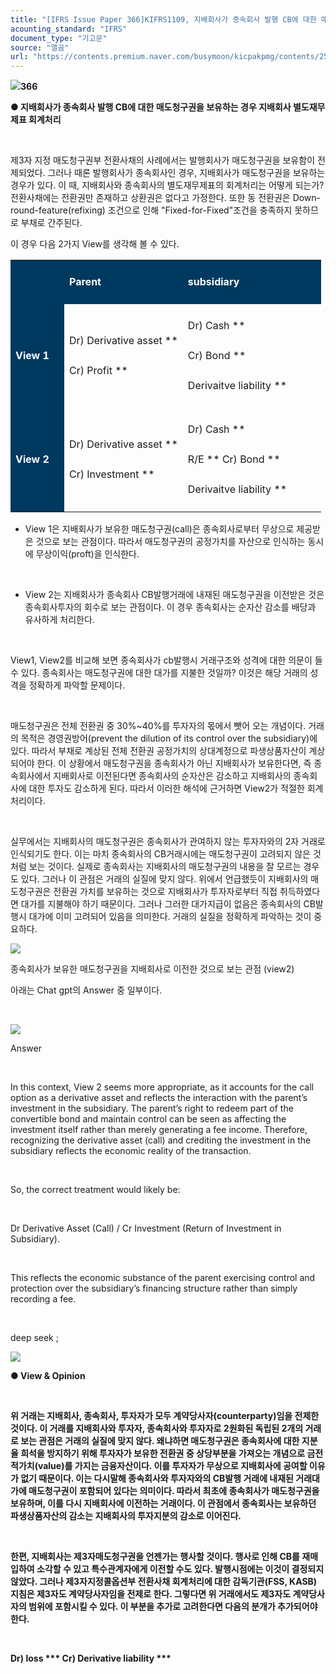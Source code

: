 ```yaml
---
title: "[IFRS Issue Paper 366]KIFRS1109, 지배회사가 종속회사 발행 CB에 대한 매도청구권을 보유하는 경우 지배회사 별도재무제표 회계처리"
acounting_standard: "IFRS"
document_type: "기고문"
source: "엘곰"
url: "https://contents.premium.naver.com/busymoon/kicpakpmg/contents/250207113257435yb"
---
```

![](https://n2.news.naver.com/l.gif?type=content)**366**

**● 지배회사가 종속회사 발행 CB에 대한 매도청구권을 보유하는 경우 지배회사 별도재무제표 회계처리**

**​**

제3자 지정 매도청구권부 전환사채의 사례에서는 발행회사가 매도청구권을 보유함이 전제되었다. 그러나 때론 발행회사가 종속회사인 경우, 지배회사가 매도청구권을 보유하는 경우가 있다. 이 때, 지배회사와 종속회사의 별도재무제표의 회계처리는 어떻게 되는가? 전환사채에는 전환권만 존재하고 상환권은 없다고 가정한다. 또한 동 전환권은 Down-round-feature(refixing) 조건으로 인해 "Fixed-for-Fixed"조건을 충족하지 못하므로 부채로 간주된다.

이 경우 다음 2가지 View를 생각해 볼 수 있다.

<table style=""><tbody><tr><td colspan="1" rowspan="1" style="width: 17.3%; height: 42.0px;  background-color: #003960;"><div><p style="line-height:2.0;"><span style="color:#ffffff;"><b>​</b></span></p></div></td><td colspan="1" rowspan="1" style="width: 38.18%; height: 42.0px;  background-color: #003960;"><div><p style="line-height:2.0;"><span style="color:#ffffff;"><b>Parent</b></span></p></div></td><td colspan="1" rowspan="1" style="width: 44.51%; height: 42.0px;  background-color: #003960;"><div><p style="line-height:2.0;"><span style="color:#ffffff;"><b>subsidiary</b></span></p></div></td></tr><tr><td colspan="1" rowspan="1" style="width: 17.3%; height: 43.0px;  background-color: #003960;"><div><p style="line-height:2.0;"><span style="color:#ffffff;"><b>View 1</b></span></p></div></td><td colspan="1" rowspan="1" style="width: 38.18%; height: 43.0px;  "><div><p style="line-height:2.0;"><span style="">Dr) Derivative asset **</span></p></div><div><p style="line-height:2.0;"><span style="">Cr) Profit **</span></p></div></td><td colspan="1" rowspan="1" style="width: 44.51%; height: 43.0px;  "><div><p style="line-height:2.0;"><span style="">Dr) Cash **</span></p></div><div><p style="line-height:2.0;"><span style="">Cr) Bond **</span></p></div><div><p style="line-height:2.0;"><span style="">Derivaitve liability **</span></p></div></td></tr><tr><td colspan="1" rowspan="1" style="width: 17.3%; height: 43.0px;  background-color: #003960;"><div><p style="line-height:2.0;"><span style="color:#ffffff;"><b>View 2</b></span></p></div></td><td colspan="1" rowspan="1" style="width: 38.18%; height: 43.0px;  "><div><p style="line-height:2.0;"><span style="">Dr) Derivative asset **</span></p></div><div><p style="line-height:2.0;"><span style="">Cr) Investment **</span></p></div></td><td colspan="1" rowspan="1" style="width: 44.51%; height: 43.0px;  "><div><p style="line-height:2.0;"><span style="">Dr) Cash **</span></p></div><div><p style="line-height:2.0;"><span style="">R/E ** Cr) Bond **</span></p></div><div><p style="line-height:2.0;"><span style="">Derivaitve liability **</span></p></div></td></tr></tbody></table>

- View 1은 지배회사가 보유한 매도청구권(call)은 종속회사로부터 무상으로 제공받은 것으로 보는 관점이다. 따라서 매도청구권의 공정가치를 자산으로 인식하는 동시에 무상이익(proft)을 인식한다.

​

- View 2는 지배회사가 종속회사 CB발행거래에 내재된 매도청구권을 이전받은 것은 종속회사투자의 회수로 보는 관점이다. 이 경우 종속회사는 순자산 감소를 배당과 유사하게 처리한다.

​

View1, View2를 비교해 보면 종속회사가 cb발행시 거래구조와 성격에 대한 의문이 들 수 있다. 종속회사는 매도청구권에 대한 대가를 지불한 것일까? 이것은 해당 거래의 성격을 정확하게 파악할 문제이다.

​

매도청구권은 전체 전환권 중 30%~40%를 투자자의 몫에서 뺏어 오는 개념이다. 거래의 목적은 경영권방어(prevent the dilution of its control over the subsidiary)에 있다. 따라서 부채로 계상된 전체 전환권 공정가치의 상대계정으로 파생상품자산이 계상되어야 한다. 이 상황에서 매도청구권을 종속회사가 아닌 지배회사가 보유한다면, 즉 종속회사에서 지배회사로 이전된다면 종속회사의 순자산은 감소하고 지배회사의 종속회사에 대한 투자도 감소하게 된다. 따라서 이러한 해석에 근거하면 View2가 적절한 회계처리이다.

​

실무에서는 지배회사의 매도청구권은 종속회사가 관여하지 않는 투자자와의 2자 거래로 인식되기도 한다. 이는 마치 종속회사의 CB거래시에는 매도청구권이 고려되지 않은 것처럼 보는 것이다. 실제로 종속회사는 지배회사의 매도청구권의 내용을 잘 모르는 경우도 있다. 그러나 이 관점은 거래의 실질에 맞지 않다. 위에서 언급했듯이 지배회사의 매도청구권은 전환권 가치를 보유하는 것으로 지배회사가 투자자로부터 직접 취득하였다면 대가를 지불해야 하기 때문이다. 그러나 그러한 대가지급이 없음은 종속회사의 CB발행시 대가에 이미 고려되어 있음을 의미한다. 거래의 실질을 정확하게 파악하는 것이 중요하다.

![](https://scs-phinf.pstatic.net/MjAyNTAyMDdfNTMg/MDAxNzM4ODk0OTgzMDYy.07h65woWKUYAe5TKTZ983HO-LB3yFh21zXku6xG8Mp8g.TmJYPq3yGwUm1pZDOu_P3hwkIyX5s62P_ZjrhD9eRu0g.PNG/image.png?type=w800)

종속회사가 보유한 매도청구권을 지배회사로 이전한 것으로 보는 관점 (view2)

아래는 Chat gpt의 Answer 중 일부이다.

​

![](https://scs-phinf.pstatic.net/MjAyNTAyMDdfMjUw/MDAxNzM4ODk0NjIxOTkz.YBaVw2YdOsm7ChAij40KA_MC5J7-I5sriiuYWHHO6C0g.RZ7PSIqQl0vBWyFc3GQEX1ORgj5eKnrRcIrroPFDuU0g.PNG/image.png?type=w800)

Answer

​

In this context, View 2 seems more appropriate, as it accounts for the call option as a derivative asset and reflects the interaction with the parent’s investment in the subsidiary. The parent’s right to redeem part of the convertible bond and maintain control can be seen as affecting the investment itself rather than merely generating a fee income. Therefore, recognizing the derivative asset (call) and crediting the investment in the subsidiary reflects the economic reality of the transaction.

​

So, the correct treatment would likely be:

​

Dr Derivative Asset (Call) / Cr Investment (Return of Investment in Subsidiary).

​

This reflects the economic substance of the parent exercising control and protection over the subsidiary’s financing structure rather than simply recording a fee.

​

deep seek ;

![](https://scs-phinf.pstatic.net/MjAyNTAyMDdfMTg3/MDAxNzM4ODk2MzA2Njc0.JvASO36Vj8XtXLVXA1NgM-G4OXh0TYaM6ZiXVLsCYiUg.P7e_CFNb3Fp1h9fBmvLW2jP9OLh1hFCTCfB8SrhQ3kYg.PNG/image.png?type=w800)

**● View & Opinion**

**​**

**위 거래는 지배회사, 종속회사, 투자자가 모두 계약당사자(counterparty)임을 전제한 것이다. 이 거래를 지배회사와 투자자, 종속회사와 투자자로 2원화된 독립된 2개의 거래로 보는 관점은 거래의 실질에 맞지 않다. 왜냐하면 매도청구권은 종속회사에 대한 지분율 희석을 방지하기 위해 투자자가 보유한 전환권 중 상당부분을 가져오는 개념으로 금전적가치(value)를 가지는 금융자산이다. 이를 투자자가 무상으로 지배회사에 공여할 이유가 없기 때문이다. 이는 다시말해 종속회사와 투자자와의 CB발행 거래에 내재된 거래대가에 매도청구권이 포함되어 있다는 의미이다. 따라서 최초에 종속회사가 매도청구권을 보유하며, 이를 다시 지배회사에 이전하는 거래이다. 이 관점에서 종속회사는 보유하던 파생상품자산의 감소는 지배회사의 투자지분의 감소로 이어진다.**

**​**

**한편, 지배회사는 제3자매도청구권을 언젠가는 행사할 것이다. 행사로 인해 CB를 재매입하여 소각할 수 있고 특수관계자에게 이전할 수도 있다. 발행시점에는 이것이 결정되지 않았다. 그러나 제3자지정콜옵션부 전환사채 회계처리에 대한 감독기관(FSS, KASB) 지침은 제3자도 계약당사자임을 전제로 한다. 그렇다면 위 거래에서도 제3자도 계약당사자의 범위에 포함시킬 수 있다. 이 부분을 추가로 고려한다면 다음의 분개가 추가되어야 한다.**

**​**

**Dr) loss \*\*\* Cr) Derivative liability \*\*\***